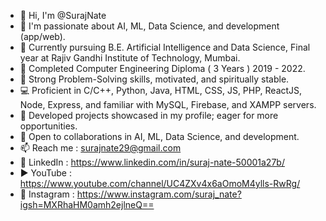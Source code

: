 - 👋 Hi, I'm @SurajNate
- 👀 I'm passionate about AI, ML, Data Science, and development (app/web).
- 🚀  Currently pursuing B.E. Artificial Intelligence and Data Science, Final year at Rajiv Gandhi Institute of Technology, Mumbai.
- 🥳 Completed Computer Engineering Diploma ( 3 Years ) 2019 - 2022.
- 💪 Strong Problem-Solving skills, motivated, and spiritually stable.
- 💻 Proficient in C/C++, Python, Java, HTML, CSS, JS, PHP, ReactJS, Node, Express, and familiar with MySQL, Firebase, and XAMPP servers.
- 🎯 Developed projects showcased in my profile; eager for more opportunities.
- 🤝 Open to collaborations in AI, ML, Data Science, and development.
- 📫 Reach me : surajnate29@gmail.com
- 🔗 LinkedIn : https://www.linkedin.com/in/suraj-nate-50001a27b/
- ▶️ YouTube  : https://www.youtube.com/channel/UC4ZXv4x6aOmoM4ylls-RwRg/
- 📸 Instagram : https://www.instagram.com/suraj_nate?igsh=MXRhaHM0amh2ejlneQ==

<!---
SurajNate/SurajNate is a ✨ special ✨ repository because its `README.md` (this file) appears on your GitHub profile.
You can click the Preview link to take a look at your changes.
--->
